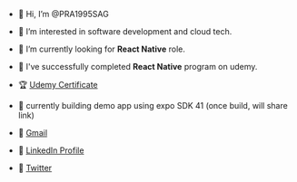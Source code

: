 - 👋 Hi, I’m @PRA1995SAG
- 👀 I’m interested in software development and cloud tech.
- 🌱 I’m currently looking for **React Native** role.
- 📖 I've successfully completed **React Native** program on udemy.
- 🏆 [Udemy Certificate](https://www.udemy.com/certificate/UC-58866c46-09e6-470f-9120-a72884cb464c/)

- 🧰 currently building demo app using expo SDK 41 (once build, will share link)
- 🔗 [Gmail](livethefree@gmail.com)
- 🔗 [LinkedIn Profile](https://www.linkedin.com/in/prathamesh-sagvekar-339047165/)
- 🔗 [Twitter](https://twitter.com/PrathameshSagv5)
<!---
PRA1995SAG/PRA1995SAG is a ✨ special ✨ repository because its `README.md` (this file) appears on your GitHub profile.
You can click the Preview link to take a look at your changes.
--->
